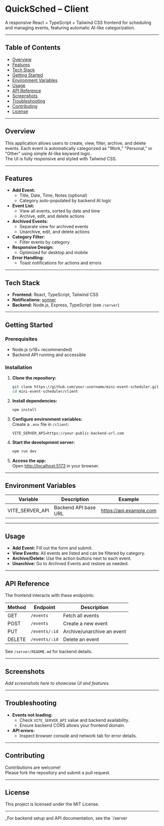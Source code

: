 # QuickSched – Client

A responsive React + TypeScript + Tailwind CSS frontend for scheduling and managing events, featuring automatic AI-like categorization.

---

## Table of Contents

- [Overview](#overview)
- [Features](#features)
- [Tech Stack](#tech-stack)
- [Getting Started](#getting-started)
- [Environment Variables](#environment-variables)
- [Usage](#usage)
- [API Reference](#api-reference)
- [Screenshots](#screenshots)
- [Troubleshooting](#troubleshooting)
- [Contributing](#contributing)
- [License](#license)

---

## Overview

This application allows users to create, view, filter, archive, and delete events. Each event is automatically categorized as "Work," "Personal," or "Other" using simple AI-like keyword logic.  
The UI is fully responsive and styled with Tailwind CSS.

---

## Features

- **Add Event:**
  - Title, Date, Time, Notes (optional)
  - Category auto-populated by backend AI logic
- **Event List:**
  - View all events, sorted by date and time
  - Archive, edit, and delete actions
- **Archived Events:**
  - Separate view for archived events
  - Unarchive, edit, and delete actions
- **Category Filter:**
  - Filter events by category
- **Responsive Design:**
  - Optimized for desktop and mobile
- **Error Handling:**
  - Toast notifications for actions and errors

---

## Tech Stack

- **Frontend:** React, TypeScript, Tailwind CSS
- **Notifications:** [sonner](https://sonner.emilkowal.com/)
- **Backend:** Node.js, Express, TypeScript (see `/server`)

---

## Getting Started

### Prerequisites

- Node.js (v18+ recommended)
- Backend API running and accessible

### Installation

1. **Clone the repository:**

   ```bash
   git clone https://github.com/your-username/mini-event-scheduler.git
   cd mini-event-scheduler/client
   ```

2. **Install dependencies:**

   ```bash
   npm install
   ```

3. **Configure environment variables:**  
   Create a `.env` file in `/client`:

   ```
   VITE_SERVER_API=https://your-public-backend-url.com
   ```

4. **Start the development server:**

   ```bash
   npm run dev
   ```

5. **Access the app:**  
   Open [http://localhost:5173](http://localhost:5173) in your browser.

---

## Environment Variables

| Variable        | Description          | Example                 |
| --------------- | -------------------- | ----------------------- |
| VITE_SERVER_API | Backend API base URL | https://api.example.com |

---

## Usage

- **Add Event:** Fill out the form and submit.
- **View Events:** All events are listed and can be filtered by category.
- **Archive/Delete:** Use the action buttons next to each event.
- **Unarchive:** Go to Archived Events and restore as needed.

---

## API Reference

The frontend interacts with these endpoints:

| Method | Endpoint      | Description                |
| ------ | ------------- | -------------------------- |
| GET    | `/events`     | Fetch all events           |
| POST   | `/events`     | Create a new event         |
| PUT    | `/events/:id` | Archive/unarchive an event |
| DELETE | `/events/:id` | Delete an event            |

See `/server/README.md` for backend details.

---

## Screenshots

_Add screenshots here to showcase UI and features._

---

## Troubleshooting

- **Events not loading:**
  - Check `VITE_SERVER_API` value and backend availability.
  - Ensure backend CORS allows your frontend domain.
- **API errors:**
  - Inspect browser console and network tab for error details.

---

## Contributing

Contributions are welcome!  
Please fork the repository and submit a pull request.

---

## License

This project is licensed under the MIT License.

---

\_For backend setup and API documentation, see the `/server

